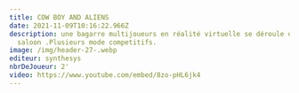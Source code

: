 ```yaml
---
title: COW BOY AND ALIENS
date: 2021-11-09T10:16:22.966Z
description: une bagarre multijoueurs en réalité virtuelle se déroule dans un
  saloon .Plusieurs mode competitifs.
image: /img/header-27-.webp
editeur: synthesys
nbrDeJoueur: 2'
video: https://www.youtube.com/embed/8zo-pHL6jk4
---
```

